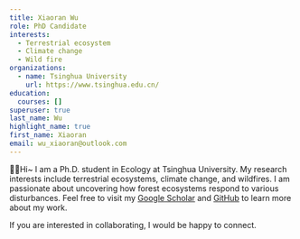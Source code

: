 ```yaml
---
title: Xiaoran Wu
role: PhD Candidate
interests:
  - Terrestrial ecosystem
  - Climate change
  - Wild fire
organizations:
  - name: Tsinghua University
    url: https://www.tsinghua.edu.cn/
education:
  courses: []
superuser: true
last_name: Wu
highlight_name: true
first_name: Xiaoran
email: wu_xiaoran@outlook.com
---
```

👋🏻Hi~ I am a Ph.D. student in Ecology at Tsinghua University. My research interests include terrestrial ecosystems, climate change, and wildfires. I am passionate about uncovering how forest ecosystems respond to various disturbances. Feel free to visit my [Google Scholar](https://scholar.google.com/citations?user=rcmTdYEAAAAJ&hl) and [GitHub](https://github.com/SeanNg997/) to learn more about my work.

If you are interested in collaborating, I would be happy to connect.